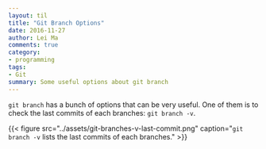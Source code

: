 ```yaml
---
layout: til
title: "Git Branch Options"
date: 2016-11-27
author: Lei Ma
comments: true
category:
- programming
tags:
- Git
summary: Some useful options about git branch
---
```


`git branch` has a bunch of options that can be very useful. One of them is to check the last commits of each branches: `git branch -v`.

{{< figure src="../assets/git-branches-v-last-commit.png" caption="`git branch -v` lists the last commits of each branches." >}}
